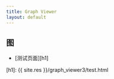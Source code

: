 ```yaml
---
title: Graph Viewer
layout: default
---
```


图
---------------------------

- [测试页面][h1]


[h1]: {{ site.res }}/graph_viewer3/test.html

